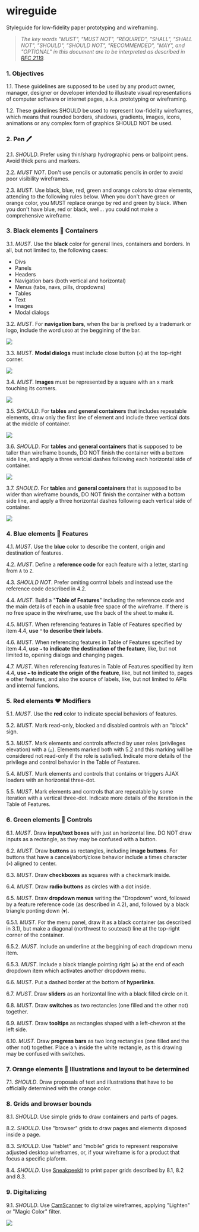 # wireguide
Styleguide for low-fidelity paper prototyping and wireframing.

> _The key words "MUST", "MUST NOT", "REQUIRED", "SHALL", "SHALL NOT", "SHOULD", "SHOULD NOT", "RECOMMENDED",  "MAY", and "OPTIONAL" in this document are to be interpreted as described in [RFC 2119](https://www.ietf.org/rfc/rfc2119.txt)._

### 1. Objectives

1.1. These guidelines are supposed to be used by any product owner, manager, designer or developer intended to illustrate visual representations of computer software or internet pages, a.k.a. prototyping or wireframing.

1.2. These guidelines SHOULD be used to represent low-fidelity wireframes, which means that rounded borders, shadows, gradients, images, icons, animations or any complex form of graphics SHOULD NOT be used.

### 2. Pen 🖊

2.1. _SHOULD_. Prefer using thin/sharp hydrographic pens or ballpoint pens. Avoid thick pens and markers.

2.2. _MUST NOT_. Don't use pencils or automatic pencils in order to avoid poor visibility wireframes.

2.3. _MUST_. Use black, blue, red, green and orange colors to draw elements, attending to the following rules below. When you don't have green or orange color, you MUST replace orange by red and green by black. When you don't have blue, red or black, well... you could not make a comprehensive wireframe.

### 3. Black elements 🖤 Containers

3.1. _MUST_. Use the **black** color for general lines, containers and borders. In all, but not limited to, the following cases:
- Divs
- Panels
- Headers
- Navigation bars (both vertical and horizontal)
- Menus (tabs, navs, pills, dropdowns)
- Tables
- Text
- Images
- Modal dialogs

3.2. _MUST_. For **navigation bars**, when the bar is prefixed by a trademark or logo, include the word `LOGO` at the beggining of the bar.

![](https://raw.githubusercontent.com/NOALVO/wireguide/master/32.jpg)

3.3. _MUST_. **Modal dialogs** must include close button (`×`) at the top-right corner.

![](https://raw.githubusercontent.com/NOALVO/wireguide/master/33.jpg)

3.4. _MUST_. **Images** must be represented by a square with an x mark touching its corners.

![](https://raw.githubusercontent.com/NOALVO/wireguide/master/34.jpg)

3.5. _SHOULD_. For **tables** and **general containers** that includes repeatable elements, draw only the first line of element and include three vertical dots at the middle of container.

![](https://raw.githubusercontent.com/NOALVO/wireguide/master/35.jpg)

3.6. _SHOULD_. For **tables** and **general containers** that is supposed to be taller than wireframe bounds, DO NOT finish the container with a bottom side line, and apply a three vertcial dashes following each horizontal side of container.

![](https://raw.githubusercontent.com/NOALVO/wireguide/master/36.jpg)

3.7. _SHOULD_. For **tables** and **general containers** that is supposed to be wider than wireframe bounds, DO NOT finish the container with a bottom side line, and apply a three horizontal dashes following each vertical side of container.

![](https://raw.githubusercontent.com/NOALVO/wireguide/master/37.jpg)

### 4. Blue elements 💙 Features

4.1. _MUST_. Use the **blue** color to describe the content, origin and destination of features.

4.2. _MUST_. Define a **reference code** for each feature with a letter, starting from `A` to `Z`.

4.3. _SHOULD NOT_. Prefer omiting control labels and instead use the reference code described in 4.2.

4.4. _MUST_. Build a "**Table of Features**" including the reference code and the main details of each in a usable free space of the wireframe. If there is no free space in the wireframe, use the back of the sheet to make it.

4.5. _MUST_. When referencing features in Table of Features specified by item 4.4, **use `"` to describe their labels**.

4.6. _MUST_. When referencing features in Table of Features specified by item 4.4, **use `→` to indicate the destination of the feature**, like, but not limited to, opening dialogs and changing pages.

4.7. _MUST_. When referencing features in Table of Features specified by item 4.4, **use `←` to indicate the origin of the feature**, like, but not limited to, pages e other features, and also the source of labels, like, but not limited to APIs and internal funcions.

### 5. Red elements ❤️ Modifiers

5.1. _MUST_. Use the **red** color to indicate special behaviors of features.

5.2. _MUST_. Mark read-only, blocked and disabled controls with an "block" sign.

5.3. _MUST_. Mark elements and controls affected by user roles (privileges elevation) with a (`△`). Elements marked both with 5.2 and this marking will be considered not read-only if the role is satisfied. Indicate more details of the privilege and control behavior in the Table of Features.

5.4. _MUST_. Mark elements and controls that contains or triggers AJAX loaders with an horizontal three-dot.

5.5. _MUST_. Mark elements and controls that are repeatable by some iteration with a vertical three-dot. Indicate more details of the iteration in the Table of Features.

### 6. Green elements 💚 Controls

6.1. _MUST_. Draw **input/text boxes** with just an horizontal line. DO NOT draw inputs as a rectangle, as they may be confused with a button.

6.2. _MUST_. Draw **buttons** as rectangles, including **image buttons**. For buttons that have a cancel/abort/close behavior include a times character (`×`) aligned to center.

6.3. _MUST_. Draw **checkboxes** as squares with a checkmark inside.

6.4. _MUST_. Draw **radio buttons** as circles with a dot inside.

6.5. _MUST_. Draw **dropdown menus** writing the "Dropdown" word, followed by a feature reference code (as described in 4.2), and, followed by a black triangle ponting down (`▼`). 

6.5.1. _MUST_. For the menu panel, draw it as a black container (as described in 3.1), but make a diagonal (northwest to souteast) line at the top-right corner of the container. 

6.5.2. _MUST_. Include an underline at the beggining of each dropdown menu item.

6.5.3. _MUST_. Include a black triangle pointing right (`▶︎`) at the end of each dropdown item which activates another dropdown menu.

6.6. _MUST_. Put a dashed border at the bottom of **hyperlinks**.

6.7. _MUST_. Draw **sliders** as an horizontal line with a black filled circle on it.

6.8. _MUST_. Draw **switches** as two rectancles (one filled and the other not) together.

6.9. _MUST_. Draw **tooltips** as rectangles shaped with a left-chevron at the left side.

6.10. _MUST_. Draw **progress bars** as two long rectangles (one filled and the other not) together. Place a `%` inside the white rectangle, as this drawing may be confused with switches.

### 7. Orange elements 💛 Illustrations and layout to be determined

7.1. _SHOULD_. Draw proposals of text and illustrations that have to be officially determined with the orange color.

### 8. Grids and browser bounds

8.1. _SHOULD_. Use simple grids to draw containers and parts of pages.

8.2. _SHOULD_. Use "browser" grids to draw pages and elements disposed inside a page.

8.3. _SHOULD_. Use "tablet" and "mobile" grids to represent responsive adjusted desktop wireframes, or, if your wireframe is for a product that focus a specific plaform.

8.4. _SHOULD_. Use [Sneakpeekit](http://sneakpeekit.com/) to print paper grids described by 8.1, 8.2 and 8.3.

### 9. Digitalizing

9.1. _SHOULD_. Use [CamScanner]() to digitalize wireframes, applying "Lighten" or "Magic Color" filter.

![](https://raw.githubusercontent.com/NOALVO/wireguide/master/fullwires.jpg)
